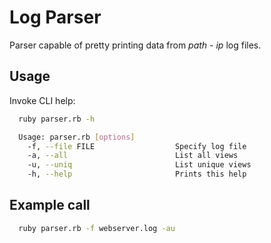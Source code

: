 # Log Parser

Parser capable of pretty printing data from _path_ - _ip_ log files.

## Usage

Invoke CLI help:

```bash
  ruby parser.rb -h

  Usage: parser.rb [options]
    -f, --file FILE                  Specify log file
    -a, --all                        List all views
    -u, --uniq                       List unique views
    -h, --help                       Prints this help
```

## Example call

```bash
  ruby parser.rb -f webserver.log -au
```
